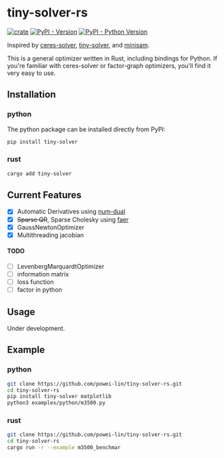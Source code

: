 # tiny-solver-rs
[![crate](https://img.shields.io/crates/v/tiny-solver.svg)](https://crates.io/crates/tiny-solver)
[![PyPI - Version](https://img.shields.io/pypi/v/tiny-solver.svg)](https://pypi.org/project/tiny-solver)
[![PyPI - Python Version](https://img.shields.io/pypi/pyversions/tiny-solver.svg)](https://pypi.org/project/tiny-solver)

Inspired by [ceres-solver](https://github.com/ceres-solver/ceres-solver), [tiny-solver](https://github.com/keir/tinysolver), and [minisam](https://github.com/dongjing3309/minisam).

This is a general optimizer written in Rust, including bindings for Python. If you're familiar with ceres-solver or factor-graph optimizers, you'll find it very easy to use.

## Installation
### python
The python package can be installed directly from PyPI:
```sh
pip install tiny-solver
```
### rust
```sh
cargo add tiny-solver
```

## Current Features

- [x] Automatic Derivatives using [num-dual](https://github.com/itt-ustutt/num-dual)
- [x] ~~Sparse QR~~, Sparse Cholesky using [faer](https://github.com/sarah-ek/faer-rs)
- [x] GaussNewtonOptimizer
- [x] Multithreading jacobian

#### TODO
- [ ] LevenbergMarquardtOptimizer
- [ ] information matrix
- [ ] loss function
- [ ] factor in python

## Usage
Under development.

## Example

### python
```sh
git clone https://github.com/powei-lin/tiny-solver-rs.git
cd tiny-solver-rs
pip install tiny-solver matplotlib
python3 examples/python/m3500.py
```
### rust
```sh
git clone https://github.com/powei-lin/tiny-solver-rs.git
cd tiny-solver-rs
cargo run -r --example m3500_benchmar
```